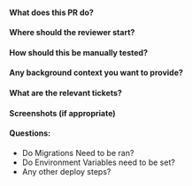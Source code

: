#### What does  this PR do?
#### Where should the reviewer start?
#### How should this be manually tested?
#### Any background context you want to provide?
#### What are the relevant tickets?
#### Screenshots (if appropriate)
#### Questions:
  - Do Migrations Need to be ran?
  - Do Environment Variables need to be set?
  - Any other deploy steps? 
